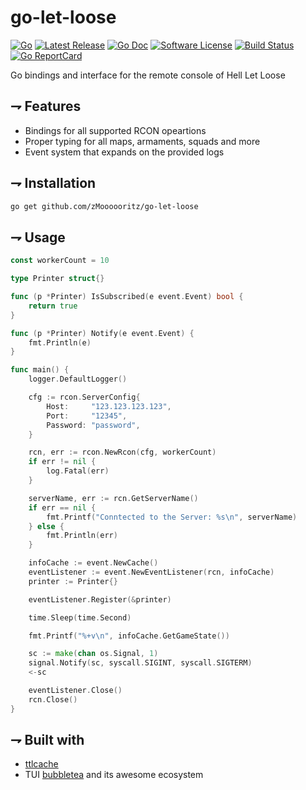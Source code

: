 
go-let-loose
======

[![Go](https://img.shields.io/badge/Go-blue.svg?style=for-the-badge&logo=go)](https://go.dev/)
[![Latest Release](https://img.shields.io/github/release/zMoooooritz/go-let-loose.svg?style=for-the-badge)](https://github.com/zMoooooritz/go-let-loose/releases)
[![Go Doc](https://img.shields.io/badge/godoc-reference-blue.svg?style=for-the-badge)](https://pkg.go.dev/github.com/zMoooooritz/go-let-loose)
[![Software License](https://img.shields.io/badge/license-MIT-blue.svg?style=for-the-badge)](/LICENSE)
[![Build Status](https://img.shields.io/github/actions/workflow/status/zMoooooritz/go-let-loose/build.yml?branch=master&style=for-the-badge)](https://github.com/zMoooooritz/go-let-loose/actions)
[![Go ReportCard](https://goreportcard.com/badge/github.com/zMoooooritz/go-let-loose?style=for-the-badge)](https://goreportcard.com/report/zMoooooritz/go-let-loose)


Go bindings and interface for the remote console of Hell Let Loose

## ⇁ Features

- Bindings for all supported RCON opeartions
- Proper typing for all maps, armaments, squads and more
- Event system that expands on the provided logs

## ⇁ Installation 
```bash
go get github.com/zMoooooritz/go-let-loose
```

## ⇁ Usage
```go
const workerCount = 10

type Printer struct{}

func (p *Printer) IsSubscribed(e event.Event) bool {
	return true
}

func (p *Printer) Notify(e event.Event) {
	fmt.Println(e)
}

func main() {
	logger.DefaultLogger()

	cfg := rcon.ServerConfig{
		Host:     "123.123.123.123",
		Port:     "12345",
		Password: "password",
	}

	rcn, err := rcon.NewRcon(cfg, workerCount)
	if err != nil {
		log.Fatal(err)
	}

	serverName, err := rcn.GetServerName()
	if err == nil {
		fmt.Printf("Conntected to the Server: %s\n", serverName)
	} else {
		fmt.Println(err)
	}

	infoCache := event.NewCache()
	eventListener := event.NewEventListener(rcn, infoCache)
	printer := Printer{}

	eventListener.Register(&printer)

	time.Sleep(time.Second)

	fmt.Printf("%+v\n", infoCache.GetGameState())

	sc := make(chan os.Signal, 1)
	signal.Notify(sc, syscall.SIGINT, syscall.SIGTERM)
	<-sc

	eventListener.Close()
	rcn.Close()
}
```

## ⇁ Built with
- [ttlcache](https://github.com/jellydator/ttlcache)
- TUI [bubbletea](https://github.com/charmbracelet/bubbletea) and its awesome ecosystem

